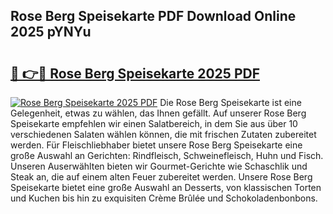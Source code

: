 ## Rose Berg Speisekarte PDF Download Online 2025 pYNYu

# <h2><a href="http://gcea7rn.nevu.top/?p=Rose+Berg+Speisekarte">🔗 👉🔴 Rose Berg Speisekarte 2025 PDF</a></h2>

[![Rose Berg Speisekarte 2025 PDF](https://i.imgur.com/dBaPXMq.png)](http://gcea7rn.nevu.top/?p=Rose+Berg+Speisekarte)
Die Rose Berg Speisekarte ist eine Gelegenheit, etwas zu wählen, das Ihnen gefällt. Auf unserer Rose Berg Speisekarte empfehlen wir einen Salatbereich, in dem Sie aus über 10 verschiedenen Salaten wählen können, die mit frischen Zutaten zubereitet werden. Für Fleischliebhaber bietet unsere Rose Berg Speisekarte eine große Auswahl an Gerichten: Rindfleisch, Schweinefleisch, Huhn und Fisch. Unseren Auserwählten bieten wir Gourmet-Gerichte wie Schaschlik und Steak an, die auf einem alten Feuer zubereitet werden. Unsere Rose Berg Speisekarte bietet eine große Auswahl an Desserts, von klassischen Torten und Kuchen bis hin zu exquisiten Crème Brûlée und Schokoladenbonbons.
